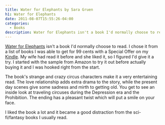 ```yaml
---
title: Water for Elephants by Sara Gruen
h1: Water for Elephants
date: 2011-08-07T15:55:26-04:00
categories:
  - Books
description: Water for Elephants isn't a book I'd normally choose to read.
---
```

<a href="http://www.amazon.com/Water-Elephants-Novel-Sara-Gruen/dp/1565125606?SubscriptionId=06ECB9YB6KKGMF4SMXG2&tag=dblock-20" target="_blank" rel="nofollow" title="Water for Elephants">Water for Elephants</a> isn't a book I'd normally choose to read. I chose it from a list of books I was able to get for 99 cents with a Special Offer on my <a title="Kindle 3G and Wi-Fi with Special Offers" href="/blog/kindle-3g-and-wi-fi-special-offers.html">Kindle</a>. My wife had read it before and she liked it, so I figured I'd give it a try. I started with the sample from Amazon to try it out before actually buying it and I was hooked right from the start.

The book's strange and crazy circus characters make it a very entertaining read. The love relationship adds extra drama to the story, while the present day scenes give some sadness and mirth to getting old. You get to see an inside look at traveling circuses during the Depression era and the Prohibition. The ending has a pleasant twist which will put a smile on your face.

I liked the book a lot and it became a good distraction from the sci-fi/fantasy books I usually read.
